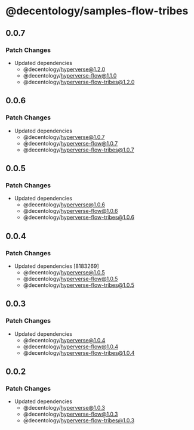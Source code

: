 # @decentology/samples-flow-tribes

## 0.0.7

### Patch Changes

-   Updated dependencies
    -   @decentology/hyperverse@1.2.0
    -   @decentology/hyperverse-flow@1.1.0
    -   @decentology/hyperverse-flow-tribes@1.2.0

## 0.0.6

### Patch Changes

-   Updated dependencies
    -   @decentology/hyperverse@1.0.7
    -   @decentology/hyperverse-flow@1.0.7
    -   @decentology/hyperverse-flow-tribes@1.0.7

## 0.0.5

### Patch Changes

-   Updated dependencies
    -   @decentology/hyperverse@1.0.6
    -   @decentology/hyperverse-flow@1.0.6
    -   @decentology/hyperverse-flow-tribes@1.0.6

## 0.0.4

### Patch Changes

-   Updated dependencies [8183269]
    -   @decentology/hyperverse@1.0.5
    -   @decentology/hyperverse-flow@1.0.5
    -   @decentology/hyperverse-flow-tribes@1.0.5

## 0.0.3

### Patch Changes

-   Updated dependencies
    -   @decentology/hyperverse@1.0.4
    -   @decentology/hyperverse-flow@1.0.4
    -   @decentology/hyperverse-flow-tribes@1.0.4

## 0.0.2

### Patch Changes

-   Updated dependencies
    -   @decentology/hyperverse@1.0.3
    -   @decentology/hyperverse-flow@1.0.3
    -   @decentology/hyperverse-flow-tribes@1.0.3

